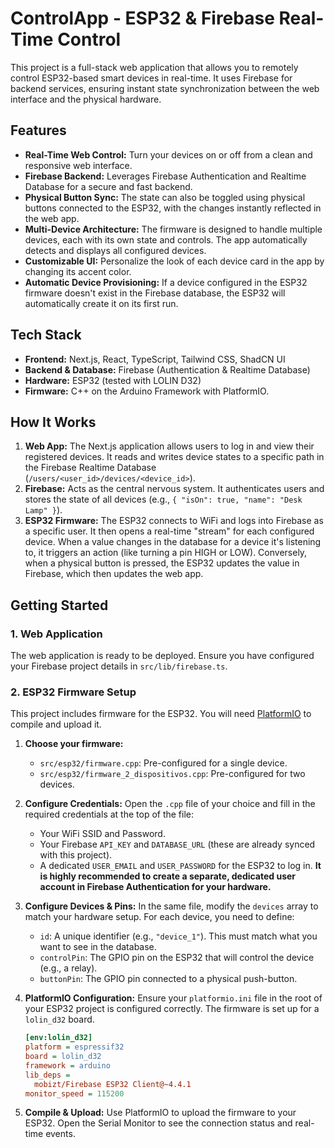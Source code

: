 # ControlApp - ESP32 & Firebase Real-Time Control

This project is a full-stack web application that allows you to remotely control ESP32-based smart devices in real-time. It uses Firebase for backend services, ensuring instant state synchronization between the web interface and the physical hardware.

## Features

- **Real-Time Web Control:** Turn your devices on or off from a clean and responsive web interface.
- **Firebase Backend:** Leverages Firebase Authentication and Realtime Database for a secure and fast backend.
- **Physical Button Sync:** The state can also be toggled using physical buttons connected to the ESP32, with the changes instantly reflected in the web app.
- **Multi-Device Architecture:** The firmware is designed to handle multiple devices, each with its own state and controls. The app automatically detects and displays all configured devices.
- **Customizable UI:** Personalize the look of each device card in the app by changing its accent color.
- **Automatic Device Provisioning:** If a device configured in the ESP32 firmware doesn't exist in the Firebase database, the ESP32 will automatically create it on its first run.

## Tech Stack

- **Frontend:** Next.js, React, TypeScript, Tailwind CSS, ShadCN UI
- **Backend & Database:** Firebase (Authentication & Realtime Database)
- **Hardware:** ESP32 (tested with LOLIN D32)
- **Firmware:** C++ on the Arduino Framework with PlatformIO.

## How It Works

1.  **Web App:** The Next.js application allows users to log in and view their registered devices. It reads and writes device states to a specific path in the Firebase Realtime Database (`/users/<user_id>/devices/<device_id>`).
2.  **Firebase:** Acts as the central nervous system. It authenticates users and stores the state of all devices (e.g., `{ "isOn": true, "name": "Desk Lamp" }`).
3.  **ESP32 Firmware:** The ESP32 connects to WiFi and logs into Firebase as a specific user. It then opens a real-time "stream" for each configured device. When a value changes in the database for a device it's listening to, it triggers an action (like turning a pin HIGH or LOW). Conversely, when a physical button is pressed, the ESP32 updates the value in Firebase, which then updates the web app.

## Getting Started

### 1. Web Application

The web application is ready to be deployed. Ensure you have configured your Firebase project details in `src/lib/firebase.ts`.

### 2. ESP32 Firmware Setup

This project includes firmware for the ESP32. You will need [PlatformIO](https://platformio.org/) to compile and upload it.

1.  **Choose your firmware:**
    *   `src/esp32/firmware.cpp`: Pre-configured for a single device.
    *   `src/esp32/firmware_2_dispositivos.cpp`: Pre-configured for two devices.

2.  **Configure Credentials:** Open the `.cpp` file of your choice and fill in the required credentials at the top of the file:
    *   Your WiFi SSID and Password.
    *   Your Firebase `API_KEY` and `DATABASE_URL` (these are already synced with this project).
    *   A dedicated `USER_EMAIL` and `USER_PASSWORD` for the ESP32 to log in. **It is highly recommended to create a separate, dedicated user account in Firebase Authentication for your hardware.**

3.  **Configure Devices & Pins:** In the same file, modify the `devices` array to match your hardware setup. For each device, you need to define:
    *   `id`: A unique identifier (e.g., `"device_1"`). This must match what you want to see in the database.
    *   `controlPin`: The GPIO pin on the ESP32 that will control the device (e.g., a relay).
    *   `buttonPin`: The GPIO pin connected to a physical push-button.

4.  **PlatformIO Configuration:** Ensure your `platformio.ini` file in the root of your ESP32 project is configured correctly. The firmware is set up for a `lolin_d32` board.

    ```ini
    [env:lolin_d32]
    platform = espressif32
    board = lolin_d32
    framework = arduino
    lib_deps =
      mobizt/Firebase ESP32 Client@~4.4.1
    monitor_speed = 115200
    ```

5.  **Compile & Upload:** Use PlatformIO to upload the firmware to your ESP32. Open the Serial Monitor to see the connection status and real-time events.
